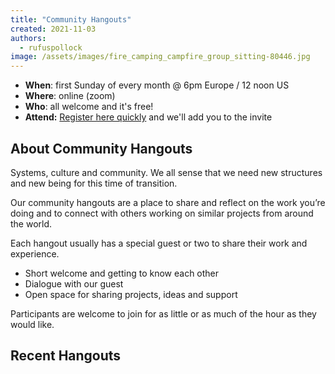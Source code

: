 ```yaml
---
title: "Community Hangouts"
created: 2021-11-03
authors: 
  - rufuspollock
image: /assets/images/fire_camping_campfire_group_sitting-80446.jpg
---
```


- **When**: first Sunday of every month @ 6pm Europe / 12 noon US
- **Where**: online (zoom)
- **Who**: all welcome and it's free!
- **Attend:** [Register here quickly](https://forms.gle/J7tHUsg3c3c3bPJTA) and we'll add you to the invite

## **About Community Hangouts**

Systems, culture and community. We all sense that we need new structures and new being for this time of transition.

Our community hangouts are a place to share and reflect on the work you’re doing and to connect with others working on similar projects from around the world.

Each hangout usually has a special guest or two to share their work and experience.

- Short welcome and getting to know each other
- Dialogue with our guest
- Open space for sharing projects, ideas and support

Participants are welcome to join for as little or as much of the hour as they would like.

## Recent Hangouts
